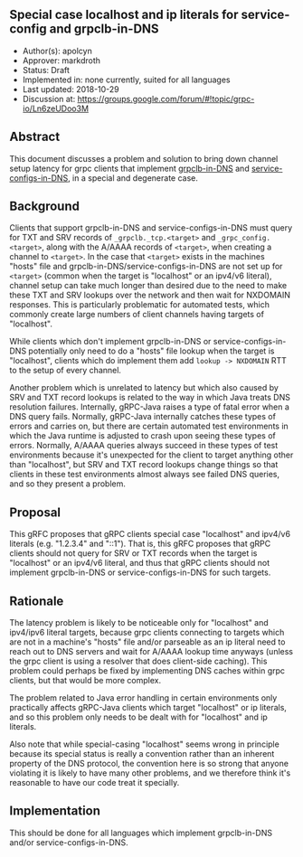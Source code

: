 Special case localhost and ip literals for service-config and grpclb-in-DNS
----
* Author(s): apolcyn
* Approver: markdroth
* Status: Draft
* Implemented in: none currently, suited for all languages
* Last updated: 2018-10-29
* Discussion at: https://groups.google.com/forum/#!topic/grpc-io/Ln6zeUDoo3M

## Abstract

This document discusses a problem and solution to bring down channel
setup latency for grpc clients that implement
[grpclb-in-DNS](https://github.com/grpc/proposal/blob/master/A5-grpclb-in-dns.md)
and
[service-configs-in-DNS](https://github.com/grpc/proposal/blob/master/A2-service-configs-in-dns.md),
in a special and degenerate case.

## Background

Clients that support grpclb-in-DNS and service-configs-in-DNS must
query for TXT and SRV records of `_grpclb._tcp.<target>` and
`_grpc_config.<target>`, along with the A/AAAA records of
`<target>`, when creating a channel to `<target>`. In the case
that `<target>` exists in the machines "hosts" file and
grpclb-in-DNS/service-configs-in-DNS are not set up for `<target>` (common
when the target is "localhost" or an ipv4/v6 literal),
channel setup can take much longer than desired due to the need
to make these TXT and SRV lookups over the network and then
wait for NXDOMAIN responses. This is particularly problematic
for automated tests, which commonly create large numbers of client
channels having targets of "localhost".

While clients which don't implement grpclb-in-DNS or
service-configs-in-DNS potentially only need to do a "hosts" file
lookup when the target is "localhost", clients which do implement
them add `lookup -> NXDOMAIN` RTT to the setup of every channel.

Another problem which is unrelated to latency but which also caused
by SRV and TXT record lookups is related to the way in which
Java treats DNS resolution failures. Internally, gRPC-Java raises a type
of fatal error when a DNS query fails. Normally, gRPC-Java internally
catches these types of errors and carries on, but there are certain
automated test environments in which the Java runtime is adjusted to
crash upon seeing these types of errors. Normally, A/AAAA queries
always succeed in these types of test environments because it's
unexpected for the client to target anything other than "localhost", but
SRV and TXT record lookups change things so that clients in these
test environments almost always see failed DNS queries, and so they
present a problem.

## Proposal

This gRFC proposes that gRPC clients special case "localhost" and
ipv4/v6 literals (e.g. "1.2.3.4" and "::1"). That is, this gRFC
proposes that gRPC clients should not query for SRV or TXT
records when the target is "localhost" or an ipv4/v6 literal,
and thus that gRPC clients should not implement grpclb-in-DNS or
service-configs-in-DNS for such targets.

## Rationale

The latency problem is likely to be noticeable
only for "localhost" and ipv4/ipv6 literal targets, because grpc clients
connecting to targets which are not in a machine's "hosts" file and/or parseable as
an ip literal need to reach out to DNS servers and wait for A/AAAA lookup time anyways
(unless the grpc client is using a resolver that does client-side caching). This
problem could perhaps be fixed by implementing DNS caches within grpc clients, but
that would be more complex.

The problem related to Java error handling in certain environments only practically
affects gRPC-Java clients which target "localhost" or ip literals, and so this
problem only needs to be dealt with for "localhost" and ip literals.

Also note that while special-casing "localhost" seems wrong in principle
because its special status is really a convention rather than an
inherent property of the DNS protocol, the convention here is so strong
that anyone violating it is likely to have many other problems, and we
therefore think it's reasonable to have our code treat it specially.

## Implementation

This should be done for all languages which implement
grpclb-in-DNS and/or service-configs-in-DNS.
